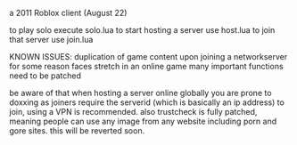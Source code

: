 a 2011 Roblox client (August 22)


to play solo execute solo.lua
to start hosting a server use host.lua
to join that server use join.lua


KNOWN ISSUES:
        duplication of game content upon joining a networkserver
        for some reason faces stretch in an online game
        many important functions need to be patched


be aware of that when hosting a server online globally you are prone to doxxing as joiners require the serverid (which is basically an ip address) to join, using a VPN is recommended.
also trustcheck is fully patched, meaning people can use any image from any website including porn and gore sites. this will be reverted soon.
